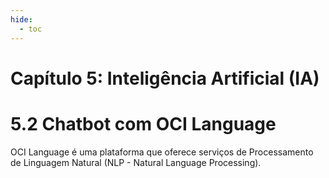 ```yaml
---
hide:
  - toc
---
```


# Capítulo 5: Inteligência Artificial (IA)

# 5.2 Chatbot com OCI Language

OCI Language é uma plataforma que oferece serviços de Processamento de Linguagem Natural (NLP - Natural Language Processing).